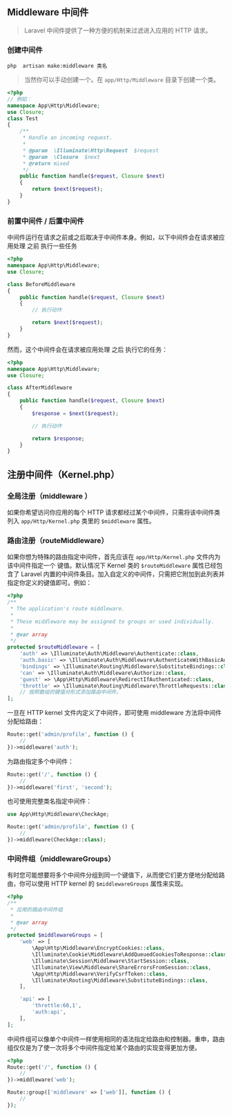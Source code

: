 ## Middleware 中间件
> Laravel 中间件提供了一种方便的机制来过滤进入应用的 HTTP 请求。

### 创建中间件
```
php  artisan make:middleware 类名
```
> 当然你可以手动创建一个。在 `app/Http/Middleware` 目录下创建一个类。
```php
<?php
// 例如：
namespace App\Http\Middleware;
use Closure;
class Test
{
    /**
     * Handle an incoming request.
     *
     * @param  \Illuminate\Http\Request  $request
     * @param  \Closure  $next
     * @return mixed
     */
    public function handle($request, Closure $next)
    {
        return $next($request);
    }
}
```

### 前置中间件 / 后置中间件
中间件运行在请求之前或之后取决于中间件本身。例如，以下中间件会在请求被应用处理 之前 执行一些任务
```php
<?php
namespace App\Http\Middleware;
use Closure;

class BeforeMiddleware
{
    public function handle($request, Closure $next)
    {
        // 执行动作

        return $next($request);
    }
}
```

然而，这个中间件会在请求被应用处理 之后 执行它的任务：
```php
<?php
namespace App\Http\Middleware;
use Closure;

class AfterMiddleware
{
    public function handle($request, Closure $next)
    {
        $response = $next($request);

        // 执行动作

        return $response;
    }
}
```

## 注册中间件（Kernel.php）
### 全局注册（middleware ）
如果你希望访问你应用的每个 HTTP 请求都经过某个中间件，只需将该中间件类列入 `app/Http/Kernel.php` 类里的 `$middleware` 属性。

### 路由注册（routeMiddleware）
如果你想为特殊的路由指定中间件，首先应该在 `app/Http/Kernel.php` 文件内为该中间件指定一个 键值。默认情况下 Kernel 类的 `$routeMiddleware` 属性已经包含了 Laravel 内置的中间件条目。加入自定义的中间件，只需把它附加到此列表并指定你定义的键值即可。例如：
```php
<?php
/**
 * The application's route middleware.
 *
 * These middleware may be assigned to groups or used individually.
 *
 * @var array
 */
protected $routeMiddleware = [
    'auth' => \Illuminate\Auth\Middleware\Authenticate::class,
    'auth.basic' => \Illuminate\Auth\Middleware\AuthenticateWithBasicAuth::class,
    'bindings' => \Illuminate\Routing\Middleware\SubstituteBindings::class,
    'can' => \Illuminate\Auth\Middleware\Authorize::class,
    'guest' => \App\Http\Middleware\RedirectIfAuthenticated::class,
    'throttle' => \Illuminate\Routing\Middleware\ThrottleRequests::class,
    // 按照数组的键值对形式添加路由中间件。
];
```
一旦在 HTTP kernel 文件内定义了中间件，即可使用 middleware 方法将中间件分配给路由：
```php
Route::get('admin/profile', function () {
    //
})->middleware('auth');
```
为路由指定多个中间件：
```php
Route::get('/', function () {
    //
})->middleware('first', 'second');
```
也可使用完整类名指定中间件：
```php
use App\Http\Middleware\CheckAge;

Route::get('admin/profile', function () {
    //
})->middleware(CheckAge::class);
```

### 中间件组（middlewareGroups）
有时您可能想要将多个中间件分组到同一个键值下，从而使它们更方便地分配给路由，你可以使用 HTTP kernel 的 `$middlewareGroups` 属性来实现。
```php
<?php
/**
 * 应用的路由中间件组
 *
 * @var array
 */
protected $middlewareGroups = [
    'web' => [
        \App\Http\Middleware\EncryptCookies::class,
        \Illuminate\Cookie\Middleware\AddQueuedCookiesToResponse::class,
        \Illuminate\Session\Middleware\StartSession::class,
        \Illuminate\View\Middleware\ShareErrorsFromSession::class,
        \App\Http\Middleware\VerifyCsrfToken::class,
        \Illuminate\Routing\Middleware\SubstituteBindings::class,
    ],

    'api' => [
        'throttle:60,1',
        'auth:api',
    ],
];
```
中间件组可以像单个中间件一样使用相同的语法指定给路由和控制器。重申，路由组仅仅是为了使一次将多个中间件指定给某个路由的实现变得更加方便。
```php
<?php
Route::get('/', function () {
    //
})->middleware('web');

Route::group(['middleware' => ['web']], function () {
    //
});
```

